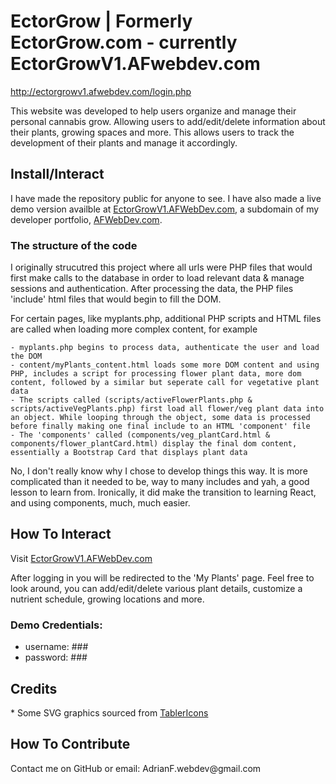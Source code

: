 #  EctorGrow | Formerly EctorGrow.com - currently EctorGrowV1.AFwebdev.com


http://ectorgrowv1.afwebdev.com/login.php

<p>
    This website was developed to help users organize and manage their personal cannabis grow. Allowing users to add/edit/delete information about their plants, growing spaces and more. This allows users to track the development of their plants and manage it accordingly.
</p>

## Install/Interact
<p>
    I have made the repository public for anyone to see. I have also made a live demo version availble at <a href="http://ectorgrowv1.afwebdev.com" target="_blank">EctorGrowV1.AFWebDev.com</a>, a subdomain of my developer portfolio, <a href="http://afwebdev.com">AFWebDev.com</a>. 
</p>

### The structure of the code
<p>
    I originally strucutred this project where all urls were PHP files that would first make calls to the database in order to load relevant data & manage sessions and authentication. After processing the data, the PHP files 'include' html files that would begin to fill the DOM. 
</p>
<p>
    For certain pages, like myplants.php, additional PHP scripts and HTML files are called when loading more complex content, for example

    - myplants.php begins to process data, authenticate the user and load the DOM
    - content/myPlants_content.html loads some more DOM content and using PHP, includes a script for processing flower plant data, more dom content, followed by a similar but seperate call for vegetative plant data
    - The scripts called (scripts/activeFlowerPlants.php & scripts/activeVegPlants.php) first load all flower/veg plant data into an object. While looping through the object, some data is processed before finally making one final include to an HTML 'component' file
    - The 'components' called (components/veg_plantCard.html & components/flower_plantCard.html) display the final dom content, essentially a Bootstrap Card that displays plant data
</p>
<p>
    No, I don't really know why I chose to develop things this way. It is more complicated than it needed to be, way to many includes and yah, a good lesson to learn from. Ironically, it did make the transition to learning React, and using components, much, much easier. 
</p>

    

## How To Interact
<p>Visit <a href="http://ectorgrowv1.afwebdev.com" target="_blank">EctorGrowV1.AFWebDev.com</a></p>
<p>
    After logging in you will be redirected to the 'My Plants' page. Feel free to look around, you can add/edit/delete various plant details, customize a nutrient schedule, growing locations and more. 
</p>

### Demo Credentials:
- username: ###
- password: ###  

## Credits
<p>    
    * Some SVG graphics sourced from <a href="https://tablericons.com" target="_blank">TablerIcons</a>
</p>

## How To Contribute
<p>
    Contact me on GitHub or email: AdrianF.webdev@gmail.com
</p>
